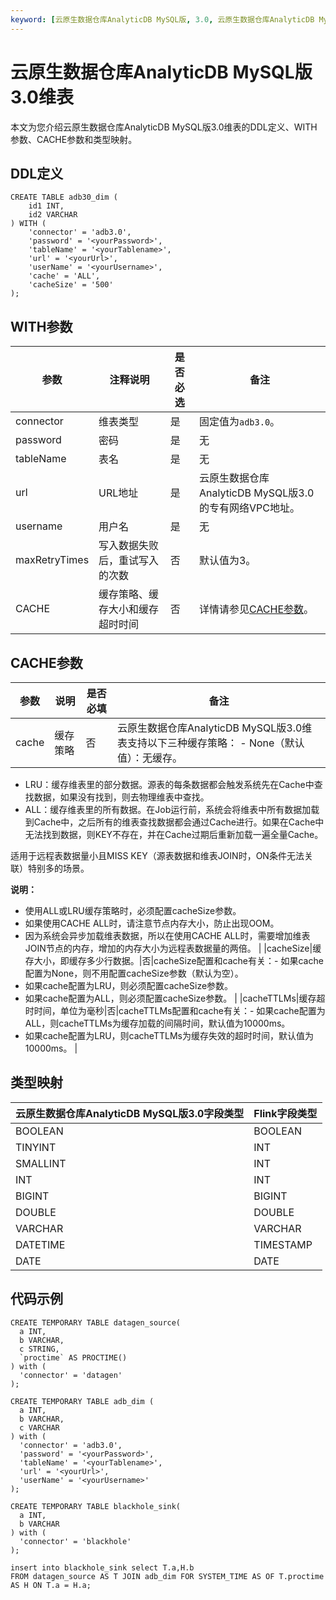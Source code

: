 ```yaml
---
keyword: [云原生数据仓库AnalyticDB MySQL版, 3.0, 云原生数据仓库AnalyticDB MySQL版3.0, 维表]
---
```


# 云原生数据仓库AnalyticDB MySQL版3.0维表

本文为您介绍云原生数据仓库AnalyticDB MySQL版3.0维表的DDL定义、WITH参数、CACHE参数和类型映射。

## DDL定义

```
CREATE TABLE adb30_dim (
    id1 INT,
    id2 VARCHAR
) WITH (
    'connector' = 'adb3.0',
    'password' = '<yourPassword>',
    'tableName' = '<yourTablename>',
    'url' = '<yourUrl>',
    'userName' = '<yourUsername>',
    'cache' = 'ALL',
    'cacheSize' = '500'
);
```

## WITH参数

|参数|注释说明|是否必选|备注|
|--|----|----|--|
|connector|维表类型|是|固定值为`adb3.0`。|
|password|密码|是|无|
|tableName|表名|是|无|
|url|URL地址|是|云原生数据仓库AnalyticDB MySQL版3.0的专有网络VPC地址。|
|username|用户名|是|无|
|maxRetryTimes|写入数据失败后，重试写入的次数|否|默认值为3。|
|CACHE|缓存策略、缓存大小和缓存超时时间|否|详情请参见[CACHE参数](#section_rd3_uc3_lqr)。|

## CACHE参数

|参数|说明|是否必填|备注|
|--|--|----|--|
|cache|缓存策略|否|云原生数据仓库AnalyticDB MySQL版3.0维表支持以下三种缓存策略： -   None（默认值）：无缓存。
-   LRU：缓存维表里的部分数据。源表的每条数据都会触发系统先在Cache中查找数据，如果没有找到，则去物理维表中查找。
-   ALL：缓存维表里的所有数据。在Job运行前，系统会将维表中所有数据加载到Cache中，之后所有的维表查找数据都会通过Cache进行。如果在Cache中无法找到数据，则KEY不存在，并在Cache过期后重新加载一遍全量Cache。

适用于远程表数据量小且MISS KEY（源表数据和维表JOIN时，ON条件无法关联）特别多的场景。


**说明：**

-   使用ALL或LRU缓存策略时，必须配置cacheSize参数。
-   如果使用CACHE ALL时，请注意节点内存大小，防止出现OOM。
-   因为系统会异步加载维表数据，所以在使用CACHE ALL时，需要增加维表JOIN节点的内存，增加的内存大小为远程表数据量的两倍。 |
|cacheSize|缓存大小，即缓存多少行数据。|否|cacheSize配置和cache有关：-   如果cache配置为None，则不用配置cacheSize参数（默认为空）。
-   如果cache配置为LRU，则必须配置cacheSize参数。
-   如果cache配置为ALL，则必须配置cacheSize参数。 |
|cacheTTLMs|缓存超时时间，单位为毫秒|否|cacheTTLMs配置和cache有关：-   如果cache配置为ALL，则cacheTTLMs为缓存加载的间隔时间，默认值为10000ms。
-   如果cache配置为LRU，则cacheTTLMs为缓存失效的超时时间，默认值为10000ms。 |

## 类型映射

|云原生数据仓库AnalyticDB MySQL版3.0字段类型|Flink字段类型|
|-------------------------------|---------|
|BOOLEAN|BOOLEAN|
|TINYINT|INT|
|SMALLINT|INT|
|INT|INT|
|BIGINT|BIGINT|
|DOUBLE|DOUBLE|
|VARCHAR|VARCHAR|
|DATETIME|TIMESTAMP|
|DATE|DATE|

## 代码示例

```
CREATE TEMPORARY TABLE datagen_source(
  a INT,
  b VARCHAR,
  c STRING,
  `proctime` AS PROCTIME()
) with (
  'connector' = 'datagen'
);

CREATE TEMPORARY TABLE adb_dim (
  a INT, 
  b VARCHAR, 
  c VARCHAR
) with (
  'connector' = 'adb3.0',
  'password' = '<yourPassword>',
  'tableName' = '<yourTablename>',
  'url' = '<yourUrl>',
  'userName' = '<yourUsername>'
);

CREATE TEMPORARY TABLE blackhole_sink(
  a INT,
  b VARCHAR
) with (
  'connector' = 'blackhole'
);

insert into blackhole_sink select T.a,H.b
FROM datagen_source AS T JOIN adb_dim FOR SYSTEM_TIME AS OF T.proctime AS H ON T.a = H.a;
```

